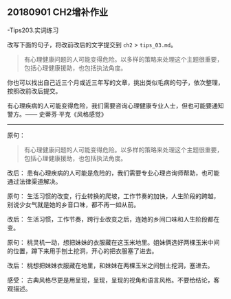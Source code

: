 
## 20180901 CH2增补作业

-Tips203.实词练习

改写下面的句子，将改前改后的文字提交到  `ch2`  >  `tips_03.md`。

> 有心理健康问题的人可能变得危险。以多样的策略来处理这个主题很重要，包括心理健康援助，也包括执法角度。

你也可以找出自己近三个月或近三年写的文章，挑出类似毛病的句子，依次整理，按照改前改后提交。

有心理疾病的人可能变得危险，我们需要咨询心理健康专业人士，但也可能要通知警方。—— 史蒂芬·平克《风格感觉》

---

原句：
> 有心理健康问题的人可能变得危险。以多样的策略来处理这个主题很重要，包括心理健康援助，也包括执法角度。

改后：
患有心理疾病的人可能是危险的，我们需要专业心理咨询师帮助，也可能通过法律渠道解决。

原句：
生活习惯的改变，行业转换的爬坡，工作节奏的加快，人生阶段的跨越，别说少女气就是她的乡音口味，都不再一如从前。

改后：
生活习惯，工作节奏，跨行业改变之后，连她的乡间口味和人生阶段都在变。

原句：
桃灵机一动，想把妹妹的衣服藏在这玉米地里。姐妹俩选好两棵玉米中间的位置，蹲下来用手刨土挖洞，开心的把衣服塞了进去。

改后：
桃想把妹妹衣服藏在地里，和妹妹在两棵玉米之间刨土挖洞，塞进去。


感受：
古典风格尽更是用呈现，呈现，呈现的视角和语言风格。不要给结论，客观描述。
